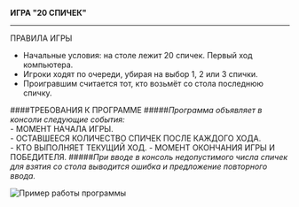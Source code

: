 **ИГРА \"20 СПИЧЕК\"**  
__________________________  
ПРАВИЛА ИГРЫ  
- Начальные условия: на столе лежит 20 спичек. Первый ход компьютера.   
- Игроки ходят по очереди, убирая на выбор 1, 2 или 3 спички.  
- Проигравшим считается тот, кто возьмёт со стола последнюю спичку.  
   
####ТРЕБОВАНИЯ К ПРОГРАММЕ
   #####*Программа объявляет в консоли следующие события:*  
       - МОМЕНТ НАЧАЛА ИГРЫ.  
       - ОСТАВШЕЕСЯ КОЛИЧЕСТВО СПИЧЕК ПОСЛЕ КАЖДОГО ХОДА.  
	   - КТО ВЫПОЛНЯЕТ ТЕКУЩИЙ ХОД.
       - МОМЕНТ ОКОНЧАНИЯ ИГРЫ И ПОБЕДИТЕЛЯ.
   #####*При вводе в консоль недопустимого числа спичек для взятия со стола выводится ошибка и предложение повторного ввода.*

![Пример работы программы](https://java-online-course.github.io/course/materials/20_matches/img/out-example.png)
